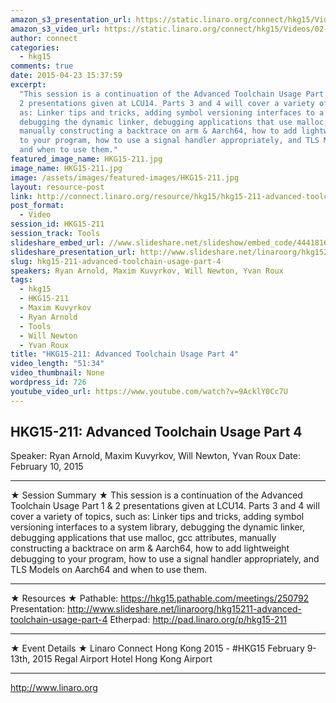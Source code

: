 ```yaml
---
amazon_s3_presentation_url: https://static.linaro.org/connect/hkg15/Videos/02-10-Tuesday/HKG15-211.pdf
amazon_s3_video_url: https://static.linaro.org/connect/hkg15/Videos/02-10-Tuesday/HKG15-211%20Advanced%20Toolchain%20Usage%20Part%204.mp4
author: connect
categories:
  - hkg15
comments: true
date: 2015-04-23 15:37:59
excerpt:
  "This session is a continuation of the Advanced Toolchain Usage Part 1 &
  2 presentations given at LCU14. Parts 3 and 4 will cover a variety of topics, such
  as: Linker tips and tricks, adding symbol versioning interfaces to a system library,
  debugging the dynamic linker, debugging applications that use malloc, gcc attributes,
  manually constructing a backtrace on arm & Aarch64, how to add lightweight debugging
  to your program, how to use a signal handler appropriately, and TLS Models on Aarch64
  and when to use them."
featured_image_name: HKG15-211.jpg
image_name: HKG15-211.jpg
image: /assets/images/featured-images/HKG15-211.jpg
layout: resource-post
link: http://connect.linaro.org/resource/hkg15/hkg15-211-advanced-toolchain-usage-part-4/
post_format:
  - Video
session_id: HKG15-211
session_track: Tools
slideshare_embed_url: //www.slideshare.net/slideshow/embed_code/44418168
slideshare_presentation_url: http://www.slideshare.net/linaroorg/hkg15211-advanced-toolchain-usage-part-4
slug: hkg15-211-advanced-toolchain-usage-part-4
speakers: Ryan Arnold, Maxim Kuvyrkov, Will Newton, Yvan Roux
tags:
  - hkg15
  - HKG15-211
  - Maxim Kuvyrkov
  - Ryan Arnold
  - Tools
  - Will Newton
  - Yvan Roux
title: "HKG15-211: Advanced Toolchain Usage Part 4"
video_length: "51:34"
video_thumbnail: None
wordpress_id: 726
youtube_video_url: https://www.youtube.com/watch?v=9AcklY0Cc7U
---
```


## HKG15-211: Advanced Toolchain Usage Part 4

Speaker: Ryan Arnold, Maxim Kuvyrkov, Will Newton, Yvan Roux
Date: February 10, 2015

---

★ Session Summary ★
This session is a continuation of the Advanced Toolchain Usage Part 1 & 2 presentations given at LCU14. Parts 3 and 4 will cover a variety of topics, such as: Linker tips and tricks, adding symbol versioning interfaces to a system library, debugging the dynamic linker, debugging applications that use malloc, gcc attributes, manually constructing a backtrace on arm & Aarch64, how to add lightweight debugging to your program, how to use a signal handler appropriately, and TLS Models on Aarch64 and when to use them.

---

★ Resources ★
Pathable: https://hkg15.pathable.com/meetings/250792
Presentation: http://www.slideshare.net/linaroorg/hkg15211-advanced-toolchain-usage-part-4
Etherpad: http://pad.linaro.org/p/hkg15-211

---

★ Event Details ★
Linaro Connect Hong Kong 2015 - #HKG15
February 9-13th, 2015
Regal Airport Hotel Hong Kong Airport

---

http://www.linaro.org
